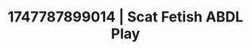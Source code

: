 ---
categories:
- Erotic surprise
- Kinky dreams
- Wrestling domination
- Respectful sex
- Mask kink
image: /assets/images/1747787899014.jpg
layout: post
seo:
  description: Featured content with exclusive ABDL Play, Scat Fetish. HD images available.
  keywords: ABDL Play, Scat Fetish
  og_image: /assets/images/1747787899014.jpg
  schema_type: VisualArtwork
tags:
- ABDL Play
- Scat Fetish
- '#1747787899014'
title: 1747787899014 | Scat Fetish ABDL Play
---